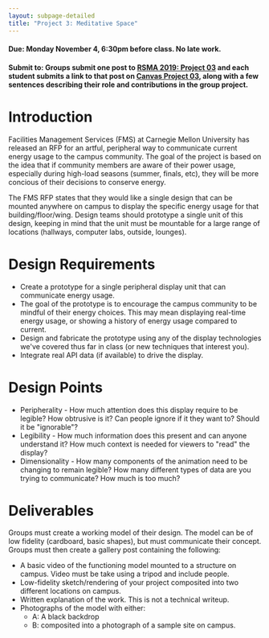 ```yaml
---
layout: subpage-detailed
title: "Project 3: Meditative Space"
---
```




#### Due: Monday November 4, 6:30pm before class. No late work.

#### Submit to: Groups submit one post to [RSMA 2019: Project 03](http://ideate.xsead.cmu.edu/gallery/pools/project-03-data-visualization/) and each student submits a link to that post on [Canvas Project 03](https://canvas.cmu.edu/courses/6049/assignments/100774), along with a few sentences describing their role and contributions in the group project.


# Introduction

Facilities Management Services (FMS) at Carnegie Mellon University has released an RFP for an artful, peripheral way to communicate current energy usage to the campus community. The goal of the project is based on the idea that if community members are aware of their power usage, especially during high-load seasons (summer, finals, etc), they will be more concious of their decisions to conserve energy.

The FMS RFP states that they would like a single design that can be mounted anywhere on campus to display the specific energy usage for that building/floor/wing. Design teams should prototype a single unit of this design, keeping in mind that the unit must be mountable for a large range of locations (hallways, computer labs, outside, lounges).

# Design Requirements

- Create a prototype for a single peripheral display unit that can communicate energy usage. 
- The goal of the prototype is to encourage the campus community to be mindful of their energy choices. This may mean displaying real-time energy usage, or showing a history of energy usage compared to current.
- Design and fabricate the prototype using any of the display technologies we've covered thus far in class (or new techniques that interest you).
- Integrate real API data (if available) to drive the display.

# Design Points
- Peripherality - How much attention does this display require to be legible? How obtrusive is it? Can people ignore if it they want to? Should it be "ignorable"?
- Legibility - How much information does this present and can anyone understand it? How much context is needed for viewers to "read" the display?
- Dimensionality - How many components of the animation need to be changing to remain legible? How many different types of data are you trying to communicate? How much is too much?


# Deliverables

Groups must create a working model of their design. The model can be of low fidelity (cardboard, basic shapes), but must communicate their concept. Groups must then create a gallery post containing the following:

- A basic video of the functioning model mounted to a structure on campus. Video must be take using a tripod and include people.
- Low-fidelity sketch/rendering of your project composited into two different locations on campus.
- Written explanation of the work. This is not a technical writeup.
- Photographs of the model with either:
  - A: A black backdrop
  - B: composited into a photograph of a sample site on campus.